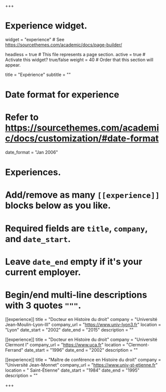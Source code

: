 +++
# Experience widget.

widget = "experience"  # See https://sourcethemes.com/academic/docs/page-builder/

headless = true  # This file represents a page section.
active = true  # Activate this widget? true/false
weight = 40  # Order that this section will appear.

title = "Expérience"
subtitle = ""

# Date format for experience
#   Refer to https://sourcethemes.com/academic/docs/customization/#date-format

date_format = "Jan 2006"

# Experiences.
#   Add/remove as many `[[experience]]` blocks below as you like.
#   Required fields are `title`, `company`, and `date_start`.
#   Leave `date_end` empty if it's your current employer.
#   Begin/end multi-line descriptions with 3 quotes `"""`.

[[experience]]
  title = "Docteur en Histoire du droit"
  company = "Université Jean-Moulin-Lyon-III"
  company_url = "https://www.univ-lyon3.fr"
  location = "Lyon"
  date_start = "2002"
  date_end = "2015"
  description = ""
  
  [[experience]]
  title = "Docteur en Histoire du droit"
  company = "Université Clermont I"
  company_url = "https://www.uca.fr"
  location = "Clermont-Ferrand"
  date_start = "1996"
  date_end = "2002"
  description = ""

[[experience]]
  title = "Maître de conférence en Histoire du droit"
  company = "Université Jean-Monnet"
  company_url = "https://www.univ-st-etienne.fr"
  location = " Saint-Étienne"
  date_start = "1984"
  date_end = "1995"
  description = ""

+++